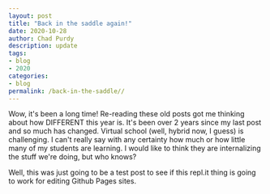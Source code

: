 ```yaml
---
layout: post
title: "Back in the saddle again!"
date: 2020-10-28
author: Chad Purdy
description: update
tags:
- blog
- 2020
categories:
- blog
permalink: /back-in-the-saddle//
---
```

Wow, it's been a long time!  Re-reading these old posts got me thinking about how DIFFERENT this year is.  It's been over 2 years since my last post and so much has changed.  Virtual school (well, hybrid now, I guess) is challenging.  I can't really say with any certainty how much or how little many of my students are learning.  I would like to think they are internalizing the stuff we're doing, but who knows?

Well, this was just going to be a test post to see if this repl.it thing is going to work for editing Github Pages sites.  